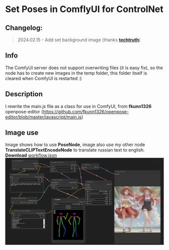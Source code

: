 # Set Poses in ComflyUI for ControlNet

## Changelog:

> 2024.02.15 - Add set background image (thanks **[techtruth](https://github.com/techtruth)**)

## Info

The ComfyUI server does not support overwriting files (it is easy fix), so the node has to create new images in the temp folder,
this folder itself is cleared when ComfyUI is restarted :)

## Description

I rewrite the main.js file as a class for use in ComfyUI, from **fkunn1326** openpose-editor (https://github.com/fkunn1326/openpose-editor/blob/master/javascript/main.js)

## Image use

Image shows how to use **PoseNode**, image also use my other node **TranslateCLIPTextEncodeNode** to translate russian text to english.
**Download** [workflow.json](https://raw.githubusercontent.com/AlekPet/ComfyUI_Custom_Nodes_AlekPet/master/PoseNode/workflow.json)
![Screenshot PoseNode connecting to ControlNet](https://github.com/AlekPet/ComfyUI_Custom_Nodes_AlekPet/raw/master/PoseNode/pose_example.jpg)
